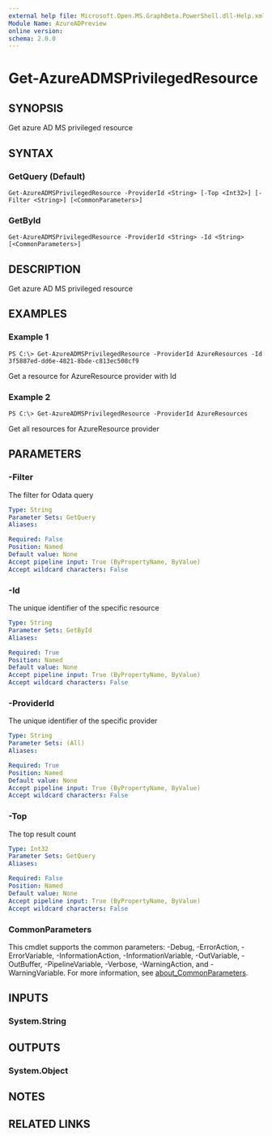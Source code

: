 ```yaml
---
external help file: Microsoft.Open.MS.GraphBeta.PowerShell.dll-Help.xml
Module Name: AzureADPreview
online version:
schema: 2.0.0
---
```


# Get-AzureADMSPrivilegedResource

## SYNOPSIS
Get azure AD MS privileged resource

## SYNTAX

### GetQuery (Default)
```
Get-AzureADMSPrivilegedResource -ProviderId <String> [-Top <Int32>] [-Filter <String>] [<CommonParameters>]
```

### GetById
```
Get-AzureADMSPrivilegedResource -ProviderId <String> -Id <String> [<CommonParameters>]
```

## DESCRIPTION
Get azure AD MS privileged resource

## EXAMPLES

### Example 1
```
PS C:\> Get-AzureADMSPrivilegedResource -ProviderId AzureResources -Id 3f5887ed-dd6e-4821-8bde-c813ec508cf9
```

Get a resource for AzureResource provider with Id

### Example 2
```
PS C:\> Get-AzureADMSPrivilegedResource -ProviderId AzureResources
```

Get all resources for AzureResource provider

## PARAMETERS

### -Filter
The filter for Odata query

```yaml
Type: String
Parameter Sets: GetQuery
Aliases:

Required: False
Position: Named
Default value: None
Accept pipeline input: True (ByPropertyName, ByValue)
Accept wildcard characters: False
```

### -Id
The unique identifier of the specific resource

```yaml
Type: String
Parameter Sets: GetById
Aliases:

Required: True
Position: Named
Default value: None
Accept pipeline input: True (ByPropertyName, ByValue)
Accept wildcard characters: False
```

### -ProviderId
The unique identifier of the specific provider

```yaml
Type: String
Parameter Sets: (All)
Aliases:

Required: True
Position: Named
Default value: None
Accept pipeline input: True (ByPropertyName, ByValue)
Accept wildcard characters: False
```

### -Top
The top result count

```yaml
Type: Int32
Parameter Sets: GetQuery
Aliases:

Required: False
Position: Named
Default value: None
Accept pipeline input: True (ByPropertyName, ByValue)
Accept wildcard characters: False
```

### CommonParameters
This cmdlet supports the common parameters: -Debug, -ErrorAction, -ErrorVariable, -InformationAction, -InformationVariable, -OutVariable, -OutBuffer, -PipelineVariable, -Verbose, -WarningAction, and -WarningVariable. For more information, see [about_CommonParameters](https://go.microsoft.com/fwlink/?LinkID=113216).

## INPUTS

### System.String
## OUTPUTS

### System.Object
## NOTES

## RELATED LINKS
